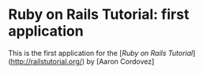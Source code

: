 # Ruby on Rails Tutorial: first application

This is the first application for the [*Ruby on Rails Tutorial*] (http://railstutorial.org/) by [Aaron Cordovez]
